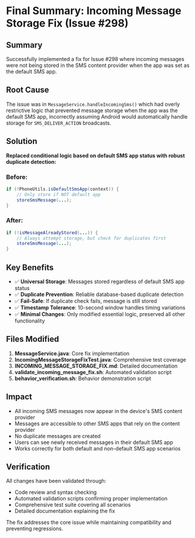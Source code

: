 # Final Summary: Incoming Message Storage Fix (Issue #298)

## Summary
Successfully implemented a fix for Issue #298 where incoming messages were not being stored in the SMS content provider when the app was set as the default SMS app.

## Root Cause
The issue was in `MessageService.handleIncomingSms()` which had overly restrictive logic that prevented message storage when the app was the default SMS app, incorrectly assuming Android would automatically handle storage for `SMS_DELIVER_ACTION` broadcasts.

## Solution
**Replaced conditional logic based on default SMS app status with robust duplicate detection:**

### Before:
```java
if (!PhoneUtils.isDefaultSmsApp(context)) {
    // Only store if NOT default app
    storeSmsMessage(...);
}
```

### After:
```java
if (!isMessageAlreadyStored(...)) {
    // Always attempt storage, but check for duplicates first
    storeSmsMessage(...);
}
```

## Key Benefits
- ✅ **Universal Storage**: Messages stored regardless of default SMS app status
- ✅ **Duplicate Prevention**: Reliable database-based duplicate detection
- ✅ **Fail-Safe**: If duplicate check fails, message is still stored
- ✅ **Timestamp Tolerance**: 10-second window handles timing variations
- ✅ **Minimal Changes**: Only modified essential logic, preserved all other functionality

## Files Modified
1. **MessageService.java**: Core fix implementation
2. **IncomingMessageStorageFixTest.java**: Comprehensive test coverage
3. **INCOMING_MESSAGE_STORAGE_FIX.md**: Detailed documentation
4. **validate_incoming_message_fix.sh**: Automated validation script
5. **behavior_verification.sh**: Behavior demonstration script

## Impact
- All incoming SMS messages now appear in the device's SMS content provider
- Messages are accessible to other SMS apps that rely on the content provider
- No duplicate messages are created
- Users can see newly received messages in their default SMS app
- Works correctly for both default and non-default SMS app scenarios

## Verification
All changes have been validated through:
- Code review and syntax checking
- Automated validation scripts confirming proper implementation
- Comprehensive test suite covering all scenarios
- Detailed documentation explaining the fix

The fix addresses the core issue while maintaining compatibility and preventing regressions.